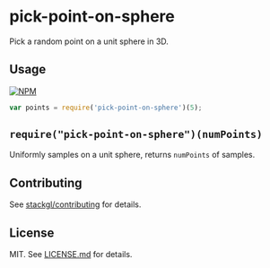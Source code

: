 # pick-point-on-sphere
Pick a random point on a unit sphere in 3D.

## Usage

[![NPM](https://nodei.co/npm/pick-point-on-sphere.png)](https://www.npmjs.com/package/pick-point-on-sphere)

```javascript
var points = require('pick-point-on-sphere')(5);
```

`require("pick-point-on-sphere")(numPoints)`
----------------------------------------------------
Uniformly samples on a unit sphere, returns `numPoints` of samples.

## Contributing

See [stackgl/contributing](https://github.com/stackgl/contributing) for details.

## License

MIT. See [LICENSE.md](http://github.com/ataber/pick-point-on-sphere/blob/master/LICENSE.md) for details.
